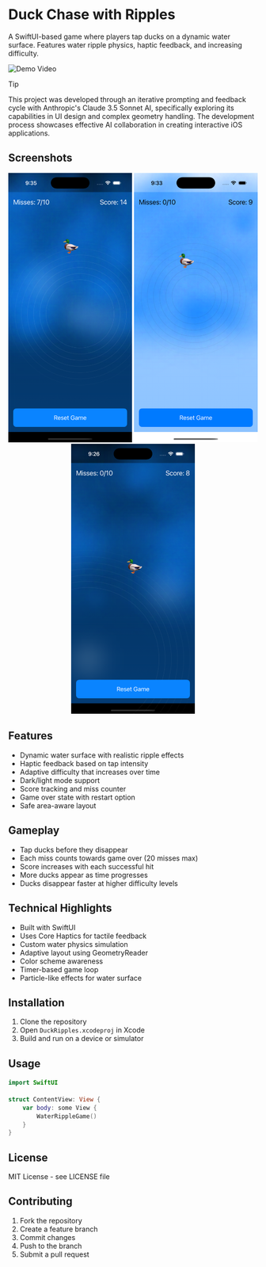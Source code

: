 # Duck Chase with Ripples

A SwiftUI-based game where players tap ducks on a dynamic water surface. Features water ripple physics, haptic feedback, and increasing difficulty.


![Demo Video](assets/demo.gif)

> [!TIP]
> This project was developed through an iterative prompting and feedback cycle with Anthropic's Claude 3.5 Sonnet AI, specifically exploring its capabilities in UI design and complex geometry handling. The development process showcases effective AI collaboration in creating interactive iOS applications.


## Screenshots

<div align="center">
  <img src="assets/ss1.png" width="250" />
  <img src="assets/ss2.png" width="250" />
  <img src="assets/ss3.png" width="250" />
</div>


## Features

- Dynamic water surface with realistic ripple effects
- Haptic feedback based on tap intensity
- Adaptive difficulty that increases over time
- Dark/light mode support
- Score tracking and miss counter
- Game over state with restart option
- Safe area-aware layout

## Gameplay

- Tap ducks before they disappear
- Each miss counts towards game over (20 misses max)
- Score increases with each successful hit
- More ducks appear as time progresses
- Ducks disappear faster at higher difficulty levels

## Technical Highlights

- Built with SwiftUI
- Uses Core Haptics for tactile feedback
- Custom water physics simulation
- Adaptive layout using GeometryReader
- Color scheme awareness
- Timer-based game loop
- Particle-like effects for water surface

## Installation

1. Clone the repository
2. Open `DuckRipples.xcodeproj` in Xcode
3. Build and run on a device or simulator

## Usage

```swift
import SwiftUI

struct ContentView: View {
    var body: some View {
        WaterRippleGame()
    }
}
```

## License

MIT License - see LICENSE file

## Contributing

1. Fork the repository
2. Create a feature branch
3. Commit changes
4. Push to the branch
5. Submit a pull request